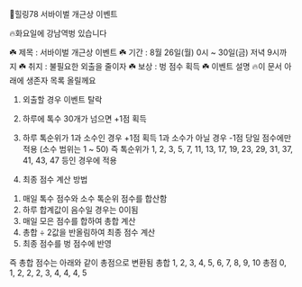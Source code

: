 🌈힐링78 서바이벌 개근상 이벤트

🔥화요일에 강남역벙 있습니다

☘️ 제목 : 서바이벌 개근상 이벤트
☘️ 기간 : 8월 26일(월) 0시 ~ 30일(금) 저녁 9시까지
☘️ 취지 : 불필요한 외출을 줄이자
☘️ 보상 : 벙 점수 획득
☘️ 이벤트 설명
🔥이 문서 아래에 생존자 목록 올릴께요

1. 외출할 경우 이벤트 탈락

2. 하루에 톡수 30개가 넘으면 +1점 획득

3. 하루 톡순위가 1과 소수인 경우 +1점 획득
1과 소수가 아닐 경우 -1점 당일 점수에만 적용
(소수 범위는 1 ~ 50)
즉 톡순위가 1, 2, 3, 5, 7, 11, 13, 17, 19, 23, 29, 31, 37, 41, 43, 47 등인 경우에 적용

4. 최종 점수 계산 방법
1) 매일 톡수 점수와 소수 톡순위 점수를 합산함
2) 하루 합계값이 음수일 경우는 0이됨
3) 매일 모은 점수를 합하여 총합 계산
4) 총합 ÷ 2값을  반올림하여 최종 점수 계산
5) 최종 점수를 벙 점수에 반영

즉 총합 점수는 아래와 같이 총점으로 변환됨
총합 1, 2, 3, 4, 5, 6, 7, 8, 9, 10
총점 0, 1, 2, 2, 2, 3, 4, 4, 4, 5